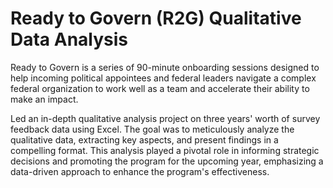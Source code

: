 # Ready to Govern (R2G) Qualitative Data Analysis 

Ready to Govern is a series of 90-minute onboarding sessions designed to help incoming political appointees and federal leaders navigate a complex federal organization to work well as a team and accelerate their ability to make an impact.

Led an in-depth qualitative analysis project on three years' worth of survey feedback data using Excel. The goal was to meticulously analyze the qualitative data, extracting key aspects, and present findings in a compelling format. This analysis played a pivotal role in informing strategic decisions and promoting the program for the upcoming year, emphasizing a data-driven approach to enhance the program's effectiveness.
